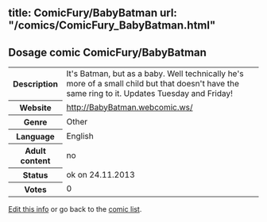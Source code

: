 title: ComicFury/BabyBatman
url: "/comics/ComicFury_BabyBatman.html"
---
Dosage comic ComicFury/BabyBatman
-----------------------------------------

<p id="msg"></p>
<script type="text/javascript">
if (window.location.search === '?edit_info_mail=sent_ok') {
  var elem = document.getElementById("msg");
  elem.innerHTML = 'Edited information sucessfully sent for review, which is usually done daily. Thanks!';
  elem.className = 'ok';
}
</script>
<table class="comicinfo">
<tr>
<th>Description</th><td>It's Batman, but as a baby. Well technically he's more of a small child but that doesn't have the same ring to it. Updates Tuesday and Friday!</td>
</tr>
<tr>
<th>Website</th><td><a href="http://BabyBatman.webcomic.ws/">http://BabyBatman.webcomic.ws/</a></td>
</tr>
<tr>
<th>Genre</th><td>Other</td>
</tr>
<tr>
<th>Language</th><td>English</td>
</tr>
<tr>
<th>Adult content</th><td>no</td>
</tr>
<tr>
<th>Status</th><td>ok on 24.11.2013</td>
</tr>
<tr>
<th>Votes</th><td>0</td>
</tr>
</table>

[Edit this info](ComicFury_BabyBatman_edit.html) or go back to the [comic list](../comic-index.html).
